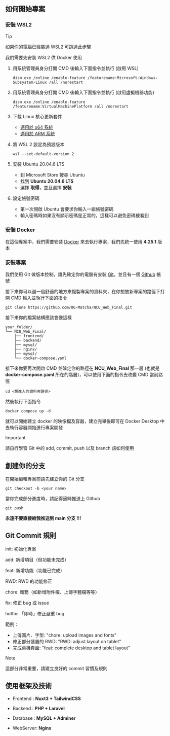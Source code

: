## 如何開始專案

### 安裝 WSL2
> [!TIP]
> 如果你的電腦已經裝過 WSL2 可跳過此步驟

我們需要先安裝 WSL2 供 Docker 使用

1. 用系統管理員身分打開 CMD 後輸入下面指令並執行 (啟用 WSL)
    ```bash=
    dism.exe /online /enable-feature /featurename:Microsoft-Windows-Subsystem-Linux /all /norestart
    ```
    
2. 用系統管理員身分打開 CMD 後輸入下面指令並執行 (啟用虛擬機器功能)
    ```bash=
    dism.exe /online /enable-feature /featurename:VirtualMachinePlatform /all /norestart
    ```
    
3. 下載 Linux 核心更新套件
    - [適用於 x64 系統](https://wslstorestorage.blob.core.windows.net/wslblob/wsl_update_x64.msi)
    - [適用於 ARM 系統](https://wslstorestorage.blob.core.windows.net/wslblob/wsl_update_arm64.msi)
4. 將 WSL 2 設定為預設版本
    ```bash=
    wsl --set-default-version 2
    ```
    
5. 安裝 Ubuntu 20.04.6 LTS
    - 到 Microsoft Store 搜尋 Ubuntu
    - 找到 **Ubuntu 20.04.6 LTS**
    - 選擇 **取得**，並且選擇 **安裝**

6. 設定帳號密碼
    - 第一次開啟 Ubuntu 會要求你輸入一組帳號密碼
    - 輸入密碼時如果沒有顯示密碼是正常的，這樣可以避免密碼被看到


### 安裝 Docker
在這個專案中，我們需要安裝 [Docker](https://docs.docker.com/desktop/release-notes/#4251) 來去執行專案，我們先統一使用 **4.25.1** 版本

### 安裝專案
我們使用 Git 做版本控制，請先確定你的電腦有安裝 [Git](https://git-scm.com/download/win)，並且有一個 [Github](https://github.com/) 帳號

接下來你可以選一個舒適的地方來複製專案的資料夾，在你想放新專案的路徑下打開 CMD 輸入並執行下面的指令
```
git clone https://github.com/OG-Matcha/NCU_Web_Final.git
```

接下來你的檔案結構應該會像這樣
```
your_folder/
└── NCU_Web_Final/
    ├── frontend/
    ├── backend/
    ├── mysql/
    ├── nginx/
    ├── mysql/
    └── docker-compose.yaml
```

接下來你要再次開啟 CMD 並確定你的路徑在 **NCU_Web_Final** 那一層
(也就是 **docker-compose.yaml** 所在的階層)，可以使用下面的指令去改變 CMD 當前路徑
```
cd <想進入的資料夾路徑>
```
然後執行下面指令
```
docker compose up -d
```
就可以開始建立 docker 的映像檔及容器，建立完畢後即可在 Docker Desktop 中去執行容器開始進行專案開發

> [!IMPORTANT]  
> 請自行學習 Git 中的 add, commit, push 以及 branch 該如何使用 
## 創建你的分支

在開始編輯專案前請先建立你的 Git 分支

```
git checkout -b <your name>
```

當你完成部分進度時，請記得適時推送上 Github

```
git push
```

**永遠不要直接給我推送到 main 分支 !!!**

## Git Commit 規則

init: 初始化專案

add: 新增項目（但功能未完成）

feat: 新增功能（功能已完成）

RWD: RWD 的功能修正

chore: 雜務（如新增附件檔、上傳字體檔等等）

fix: 修正 bug 或 issue


hotfix: 「即時」修正嚴重 bug

範例：

- 上傳圖片、字型: "chore: upload images and fonts"
- 修正部分裝置的 RWD: "RWD: adjust layout on tablet"
- 完成桌機頁面: "feat: complete desktop and tablet layout"

> [!NOTE]  
> 這部分非常重要，請建立良好的 commit 習慣及規則

## 使用框架及技術
- Frontend : **Nuxt3 + TailwindCSS**

- Backend : **PHP + Laravel**

- Database : **MySQL + Adminer**

- WebServer: **Nginx**
